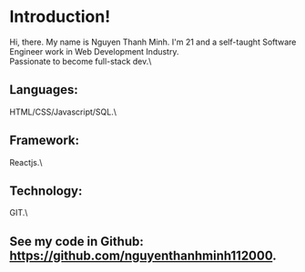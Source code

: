 # Introduction!
Hi, there. My name is Nguyen Thanh Minh. I'm 21 and a self-taught Software Engineer work in Web Development Industry.\
Passionate to become full-stack dev.\
## Languages:
HTML/CSS/Javascript/SQL.\
## Framework:
Reactjs.\
## Technology:
GIT.\
## See my code in Github: https://github.com/nguyenthanhminh112000.
